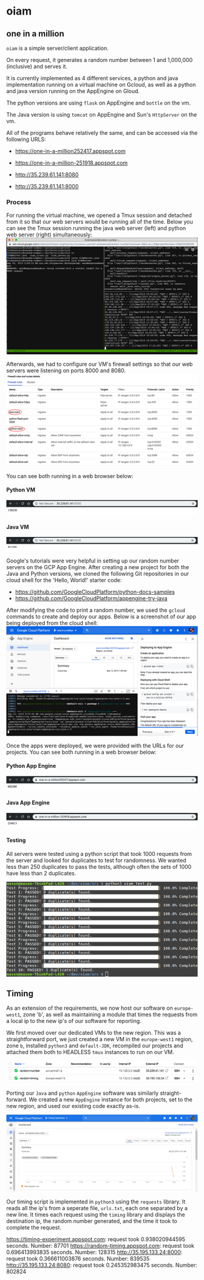 # oiam
## one in a million

`oiam` is a simple server/client application. 

On every request, it generates a random number between 1 and 1,000,000 (inclusive) and serves it.

It is currently implemented as 4 different services, a python and java
implementation running on a virtual machine on Gcloud, as well as a python and java version running on the AppEngine on Gloud.

The python versions are using `flask` on AppEngine and `bottle` on the vm.

The Java version is using `tomcat` on AppEngine and Sun's `HttpServer` on the vm.

All of the programs behave relatively the same, and can be accessed via
the following URLS:

* https://one-in-a-million252417.appspot.com

* https://one-in-a-million-251918.appspot.com

* http://35.239.61.141:8080

* http://35.239.61.141:8000

### Process

For running the virtual machine, we opened a Tmux session and detached from it so that our web servers would be running all of the time. Below you can see the Tmux session running the java web server (left) and python web server (right) simultaneously:
![tmux](screenshots/tmux.png)


Afterwards, we had to configure our VM's firewall settings so that our web servers were listening on ports 8000 and 8080. 
![firewall](screenshots/firewall.png)

You can see both running in a web browser below:
#### Python VM
![python vm](screenshots/python-vm.png)
#### Java VM
![java vm](screenshots/java-vm.png)

Google's tutorials were very helpful in setting up our random number servers on the GCP App Engine. After creating a new project for both the Java and Python versions, we cloned the following Git repositories in our cloud shell for the 'Hello, World!' starter code:
* https://github.com/GoogleCloudPlatform/python-docs-samples
* https://github.com/GoogleCloudPlatform/appengine-try-java

After modifying the code to print a random number, we used the `gcloud` commands to create and deploy our apps. Below is a screenshot of our app being deployed from the cloud shell:
![tutorial](screenshots/tutorial.png)

Once the apps were deployed, we were provided with the URLs for our projects. You can see both running in a web browser below:
#### Python App Engine
![python ae](screenshots/python-ae.png)
#### Java App Engine
![java ae](screenshots/java-ae.png)
#### Testing
All servers were tested using a python script that took 1000 requests
from the server and looked for duplicates to test for randomness. We
wanted less than 250 duplicates to pass the tests, although often
the sets of 1000 have less than 2 duplicates.

![testing](screenshots/testshot.png)

## Timing
As an extension of the requirements, we now host our software on
`europe-west1`, zone 'b', as well as maintaining a module that times the 
requests from a local ip to the new ip's of our software for reporting.

We first moved over our dedicated VMs to the new region.  This was a straightforward port, we just created a new VM in the `europe-west1` region, zone `b`, installed `python3` and `default-JDK`, recompiled our projects and attached them both to HEADLESS `tmux` instances to run on our VM.

![timing vm](screenshots/vm-regions.png)

Porting our `Java` and `python` `AppEngine` software was similarly straight-forward.  We created a new `AppEngine` instance for both projects, set to the new region, and used our existing code exactly as-is.

![app engine region change](screenshots/AppEngine.png)

Our timing script is implemented in `python3` using the `requests` library. It reads all the ip's from a seperate file, `urls.txt`, each one separated by a
new line. It times each request using the `timing` library and displays the
destination ip, the random number generated, and the time it took to complete the request.

https://timing-experiment.appspot.com: request took 0.938020944595 seconds. Number: 87701
https://random-timing.appspot.com: request took 0.696413993835 seconds. Number: 128315
http://35.195.133.24:8000: request took 0.366611003876 seconds. Number: 839535
http://35.195.133.24:8080: request took 0.245352983475 seconds. Number: 802824

